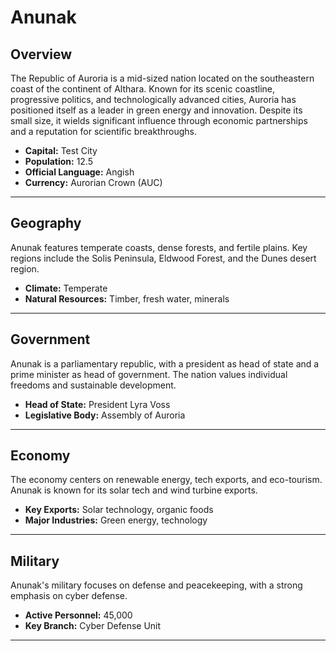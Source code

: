 # Anunak

## Overview
The Republic of Auroria is a mid-sized nation located on the southeastern coast of the continent of Althara. Known for its scenic coastline, progressive politics, and technologically advanced cities, Auroria has positioned itself as a leader in green energy and innovation. Despite its small size, it wields significant influence through economic partnerships and a reputation for scientific breakthroughs.

- **Capital:** Test City
- **Population:** 12.5
- **Official Language:** Angish
- **Currency:** Aurorian Crown (AUC)

---

## Geography
Anunak features temperate coasts, dense forests, and fertile plains. Key regions include the Solis Peninsula, Eldwood Forest, and the Dunes desert region.

- **Climate:** Temperate
- **Natural Resources:** Timber, fresh water, minerals

---

## Government
Anunak is a parliamentary republic, with a president as head of state and a prime minister as head of government. The nation values individual freedoms and sustainable development.

- **Head of State:** President Lyra Voss
- **Legislative Body:** Assembly of Auroria

---

## Economy
The economy centers on renewable energy, tech exports, and eco-tourism. Anunak is known for its solar tech and wind turbine exports.

- **Key Exports:** Solar technology, organic foods
- **Major Industries:** Green energy, technology

---

## Military
Anunak's military focuses on defense and peacekeeping, with a strong emphasis on cyber defense.

- **Active Personnel:** 45,000
- **Key Branch:** Cyber Defense Unit

---

